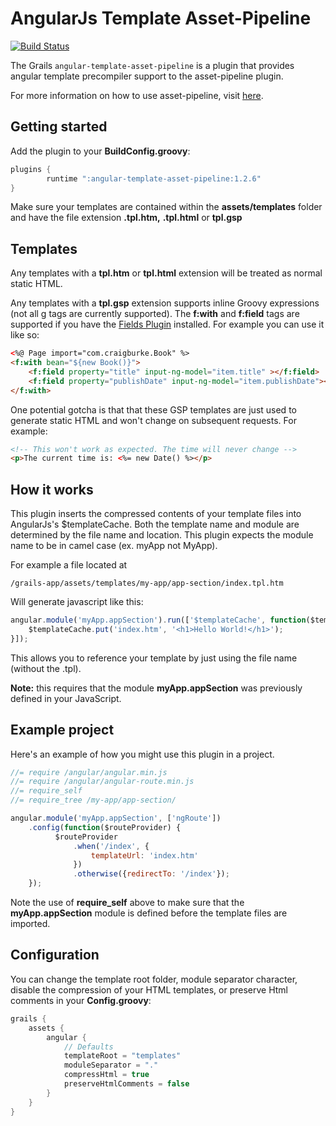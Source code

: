 AngularJs Template Asset-Pipeline
================================
[![Build Status](https://drone.io/github.com/craigburke/angular-template-asset-pipeline/status.png)](https://drone.io/github.com/craigburke/angular-template-asset-pipeline/latest)

The Grails `angular-template-asset-pipeline` is a plugin that provides angular template precompiler support to the asset-pipeline plugin.

For more information on how to use asset-pipeline, visit [here](http://www.github.com/bertramdev/asset-pipeline).

## Getting started
Add the plugin to your **BuildConfig.groovy**:
```groovy
plugins {
		runtime ":angular-template-asset-pipeline:1.2.6"
}
```
Make sure your templates are contained within the **assets/templates** folder and have the file extension **.tpl.htm,** **.tpl.html** or **tpl.gsp**

## Templates

Any templates with a **tpl.htm** or **tpl.html** extension will be treated as normal static HTML.

Any templates with a **tpl.gsp** extension supports inline Groovy expressions (not all g tags are currently supported). The **f:with** and **f:field** tags are supported if you have the [Fields Plugin](http://grails.org/plugin/fields) installed. For example you can use it like so:
```html
<%@ Page import="com.craigburke.Book" %>
<f:with bean="${new Book()}">
	<f:field property="title" input-ng-model="item.title" ></f:field>
	<f:field property="publishDate" input-ng-model="item.publishDate"></f:field>
</f:with>
```
One potential gotcha is that that these GSP templates are just used to generate static HTML and won't change on subsequent requests. For example:
```html
<!-- This won't work as expected. The time will never change -->
<p>The current time is: <%= new Date() %></p>
```

## How it works

This plugin inserts the compressed contents of your template files into AngularJs's $templateCache.
Both the template name and module are determined by the file name and location. This plugin expects the module name to be in camel case (ex. myApp not MyApp).

For example a file located at

```
/grails-app/assets/templates/my-app/app-section/index.tpl.htm
```

Will generate javascript like this:
```javascript
angular.module('myApp.appSection').run(['$templateCache', function($templateCache) {
	$templateCache.put('index.htm', '<h1>Hello World!</h1>');
}]);
```
This allows you to reference your template by just using the file name (without the .tpl).

**Note:** this requires that the module **myApp.appSection** was previously defined in your JavaScript.

## Example project
Here's an example of how you might use this plugin in a project.
```javascript
//= require /angular/angular.min.js
//= require /angular/angular-route.min.js
//= require_self
//= require_tree /my-app/app-section/

angular.module('myApp.appSection', ['ngRoute'])
	.config(function($routeProvider) {
	      $routeProvider
	          .when('/index', {
	              templateUrl: 'index.htm'
	          })
	          .otherwise({redirectTo: '/index'});
	});
```
Note the use of **require_self** above to make sure that the **myApp.appSection** module is defined before the template files are imported.

## Configuration
You can change the template root folder, module separator character, disable the compression of your HTML templates, or preserve Html comments in your **Config.groovy**:
```groovy
grails {
	assets {
		angular {
			// Defaults
			templateRoot = "templates"
			moduleSeparator = "."
			compressHtml = true
			preserveHtmlComments = false
		}
	}
}
```
